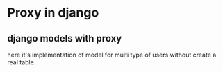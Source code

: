 # Proxy in django

## django models with proxy

here it's implementation of model for multi type of users without create a real table.